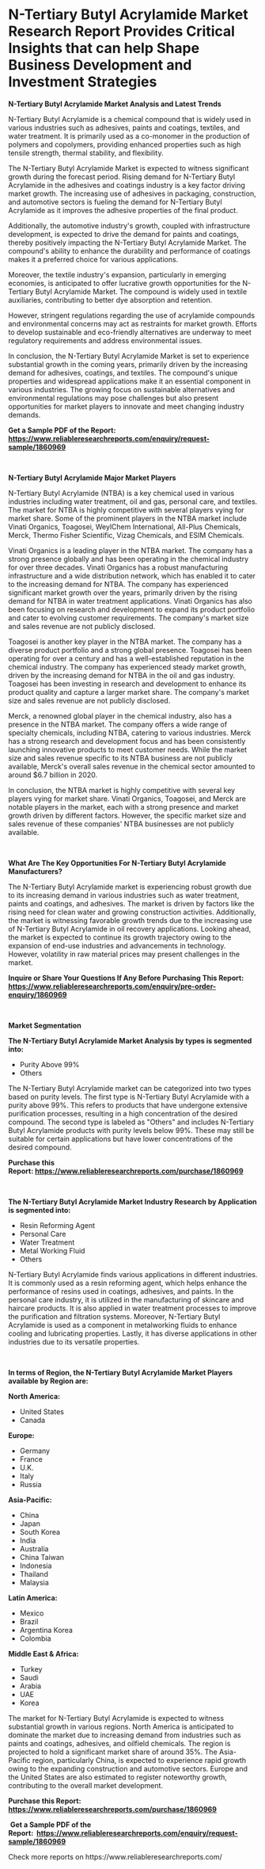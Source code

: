 <p><h1>N-Tertiary Butyl Acrylamide Market Research Report Provides Critical Insights that can help Shape Business Development and Investment Strategies</h1></p><p><strong>N-Tertiary Butyl Acrylamide Market Analysis and Latest Trends</strong></p>
<p><p>N-Tertiary Butyl Acrylamide is a chemical compound that is widely used in various industries such as adhesives, paints and coatings, textiles, and water treatment. It is primarily used as a co-monomer in the production of polymers and copolymers, providing enhanced properties such as high tensile strength, thermal stability, and flexibility.</p><p>The N-Tertiary Butyl Acrylamide Market is expected to witness significant growth during the forecast period. Rising demand for N-Tertiary Butyl Acrylamide in the adhesives and coatings industry is a key factor driving market growth. The increasing use of adhesives in packaging, construction, and automotive sectors is fueling the demand for N-Tertiary Butyl Acrylamide as it improves the adhesive properties of the final product.</p><p>Additionally, the automotive industry's growth, coupled with infrastructure development, is expected to drive the demand for paints and coatings, thereby positively impacting the N-Tertiary Butyl Acrylamide Market. The compound's ability to enhance the durability and performance of coatings makes it a preferred choice for various applications.</p><p>Moreover, the textile industry's expansion, particularly in emerging economies, is anticipated to offer lucrative growth opportunities for the N-Tertiary Butyl Acrylamide Market. The compound is widely used in textile auxiliaries, contributing to better dye absorption and retention.</p><p>However, stringent regulations regarding the use of acrylamide compounds and environmental concerns may act as restraints for market growth. Efforts to develop sustainable and eco-friendly alternatives are underway to meet regulatory requirements and address environmental issues.</p><p>In conclusion, the N-Tertiary Butyl Acrylamide Market is set to experience substantial growth in the coming years, primarily driven by the increasing demand for adhesives, coatings, and textiles. The compound's unique properties and widespread applications make it an essential component in various industries. The growing focus on sustainable alternatives and environmental regulations may pose challenges but also present opportunities for market players to innovate and meet changing industry demands.</p></p>
<p><strong>Get a Sample PDF of the Report:&nbsp; <a href="https://www.reliableresearchreports.com/enquiry/request-sample/1860969">https://www.reliableresearchreports.com/enquiry/request-sample/1860969</a></strong></p>
<p>&nbsp;</p>
<p><strong>N-Tertiary Butyl Acrylamide Major Market Players</strong></p>
<p><p>N-Tertiary Butyl Acrylamide (NTBA) is a key chemical used in various industries including water treatment, oil and gas, personal care, and textiles. The market for NTBA is highly competitive with several players vying for market share. Some of the prominent players in the NTBA market include Vinati Organics, Toagosei, WeylChem International, All-Plus Chemicals, Merck, Thermo Fisher Scientific, Vizag Chemicals, and ESIM Chemicals.</p><p>Vinati Organics is a leading player in the NTBA market. The company has a strong presence globally and has been operating in the chemical industry for over three decades. Vinati Organics has a robust manufacturing infrastructure and a wide distribution network, which has enabled it to cater to the increasing demand for NTBA. The company has experienced significant market growth over the years, primarily driven by the rising demand for NTBA in water treatment applications. Vinati Organics has also been focusing on research and development to expand its product portfolio and cater to evolving customer requirements. The company's market size and sales revenue are not publicly disclosed.</p><p>Toagosei is another key player in the NTBA market. The company has a diverse product portfolio and a strong global presence. Toagosei has been operating for over a century and has a well-established reputation in the chemical industry. The company has experienced steady market growth, driven by the increasing demand for NTBA in the oil and gas industry. Toagosei has been investing in research and development to enhance its product quality and capture a larger market share. The company's market size and sales revenue are not publicly disclosed.</p><p>Merck, a renowned global player in the chemical industry, also has a presence in the NTBA market. The company offers a wide range of specialty chemicals, including NTBA, catering to various industries. Merck has a strong research and development focus and has been consistently launching innovative products to meet customer needs. While the market size and sales revenue specific to its NTBA business are not publicly available, Merck's overall sales revenue in the chemical sector amounted to around $6.7 billion in 2020.</p><p>In conclusion, the NTBA market is highly competitive with several key players vying for market share. Vinati Organics, Toagosei, and Merck are notable players in the market, each with a strong presence and market growth driven by different factors. However, the specific market size and sales revenue of these companies' NTBA businesses are not publicly available.</p></p>
<p>&nbsp;</p>
<p><strong>What Are The Key Opportunities For N-Tertiary Butyl Acrylamide Manufacturers?</strong></p>
<p><p>The N-Tertiary Butyl Acrylamide market is experiencing robust growth due to its increasing demand in various industries such as water treatment, paints and coatings, and adhesives. The market is driven by factors like the rising need for clean water and growing construction activities. Additionally, the market is witnessing favorable growth trends due to the increasing use of N-Tertiary Butyl Acrylamide in oil recovery applications. Looking ahead, the market is expected to continue its growth trajectory owing to the expansion of end-use industries and advancements in technology. However, volatility in raw material prices may present challenges in the market.</p></p>
<p><strong>Inquire or Share Your Questions If Any Before Purchasing This Report: <a href="https://www.reliableresearchreports.com/enquiry/pre-order-enquiry/1860969">https://www.reliableresearchreports.com/enquiry/pre-order-enquiry/1860969</a></strong></p>
<p>&nbsp;</p>
<p><strong>Market Segmentation</strong></p>
<p><strong>The N-Tertiary Butyl Acrylamide Market Analysis by types is segmented into:</strong></p>
<p><ul><li>Purity Above 99%</li><li>Others</li></ul></p>
<p><p>The N-Tertiary Butyl Acrylamide market can be categorized into two types based on purity levels. The first type is N-Tertiary Butyl Acrylamide with a purity above 99%. This refers to products that have undergone extensive purification processes, resulting in a high concentration of the desired compound. The second type is labeled as "Others" and includes N-Tertiary Butyl Acrylamide products with purity levels below 99%. These may still be suitable for certain applications but have lower concentrations of the desired compound.</p></p>
<p><strong>Purchase this Report:&nbsp;<a href="https://www.reliableresearchreports.com/purchase/1860969">https://www.reliableresearchreports.com/purchase/1860969</a></strong></p>
<p>&nbsp;</p>
<p><strong>The N-Tertiary Butyl Acrylamide Market Industry Research by Application is segmented into:</strong></p>
<p><ul><li>Resin Reforming Agent</li><li>Personal Care</li><li>Water Treatment</li><li>Metal Working Fluid</li><li>Others</li></ul></p>
<p><p>N-Tertiary Butyl Acrylamide finds various applications in different industries. It is commonly used as a resin reforming agent, which helps enhance the performance of resins used in coatings, adhesives, and paints. In the personal care industry, it is utilized in the manufacturing of skincare and haircare products. It is also applied in water treatment processes to improve the purification and filtration systems. Moreover, N-Tertiary Butyl Acrylamide is used as a component in metalworking fluids to enhance cooling and lubricating properties. Lastly, it has diverse applications in other industries due to its versatile properties.</p></p>
<p>&nbsp;</p>
<p><strong>In terms of Region, the N-Tertiary Butyl Acrylamide Market Players available by Region are:</strong></p>
<p>
    <p> <strong> North America: </strong>
        <ul>
            <li>United States</li>
            <li>Canada</li>
        </ul>
        </p> 
    <p> <strong> Europe: </strong>
        <ul>
            <li>Germany</li>
            <li>France</li>
            <li>U.K.</li>
            <li>Italy</li>
            <li>Russia</li>
        </ul>
        </p> 
    <p> <strong> Asia-Pacific: </strong>
        <ul>
            <li>China</li>
            <li>Japan</li>
            <li>South Korea</li>
            <li>India</li>
            <li>Australia</li>
            <li>China Taiwan</li>
            <li>Indonesia</li>
            <li>Thailand</li>
            <li>Malaysia</li>
        </ul>
        </p> 
    <p> <strong> Latin America: </strong>
        <ul>
            <li>Mexico</li>
            <li>Brazil</li>
            <li>Argentina Korea</li>
            <li>Colombia</li>
        </ul>
        </p> 
    <p> <strong> Middle East & Africa: </strong>
        <ul>
            <li>Turkey</li>
            <li>Saudi</li>
            <li>Arabia</li>
            <li>UAE</li>
            <li>Korea</li>
        </ul>
    </p>
    </p>
<p><p>The market for N-Tertiary Butyl Acrylamide is expected to witness substantial growth in various regions. North America is anticipated to dominate the market due to increasing demand from industries such as paints and coatings, adhesives, and oilfield chemicals. The region is projected to hold a significant market share of around 35%. The Asia-Pacific region, particularly China, is expected to experience rapid growth owing to the expanding construction and automotive sectors. Europe and the United States are also estimated to register noteworthy growth, contributing to the overall market development.</p></p>
<p><strong>Purchase this Report: <a href="https://www.reliableresearchreports.com/purchase/1860969">https://www.reliableresearchreports.com/purchase/1860969</a></strong></p>
<p>&nbsp;<strong>Get a Sample PDF of the Report:&nbsp;&nbsp;<a href="https://www.reliableresearchreports.com/enquiry/request-sample/1860969">https://www.reliableresearchreports.com/enquiry/request-sample/1860969</a></strong></p>
<p><strong></strong></p>
<p>Check more reports on https://www.reliableresearchreports.com/</p>